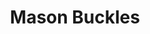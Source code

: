 ---
title: Mason Buckles
picture: masonBuckles.jpg
viewer_title: Mason Buckles
thumbnail: masonBuckles_t.jpg
alt: Mason Buckles
medium: Pencil
width: 7.5"
height: 9.5"
---